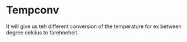 # Tempconv
It will give us teh different conversion of the temperature for ex between degree celcius to farehneheit.
